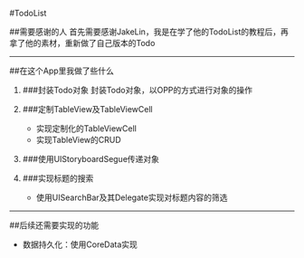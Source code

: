 #TodoList

##需要感谢的人
首先需要感谢JakeLin，我是在学了他的TodoList的教程后，再拿了他的素材，重新做了自己版本的Todo

------------
##在这个App里我做了些什么
1. ###封装Todo对象
封装Todo对象，以OPP的方式进行对象的操作

2. ###定制TableView及TableViewCell
	+ 实现定制化的TableViewCell
	+ 实现TableView的CRUD
3. ###使用UIStoryboardSegue传递对象
4. ###实现标题的搜索
	+ 使用UISearchBar及其Delegate实现对标题内容的筛选	 
------

##后续还需要实现的功能
+ 数据持久化：使用CoreData实现

